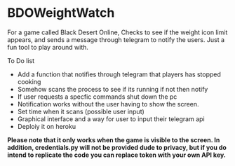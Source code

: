 # BDOWeightWatch

For a game called Black Desert Online, Checks to see if the weight icon limit appears, and sends a message through telegram to notify the users. Just a fun tool to play around with.





To Do list  
* Add a function that notifies through telegram that players has stopped cooking
* Somehow scans the process to see if its running if not then notify
* If user requests a specfic commands shut down the pc
* Notification works without the user having to show the screen.
* Set time when it scans (possible user input)
* Graphical interface and a way for user to input their telegram api
* Deploiy it on heroku


**Please note that it only works when the game is visible to the screen. In addition, credentials.py will not be provided dude to privacy,
but if you do intend to replicate the code you can replace token with your own API key.**  
